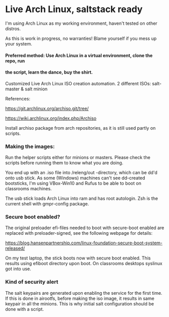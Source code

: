 # Live Arch Linux, saltstack ready

I'm using Arch Linux as my working environment, haven't tested on other distros.

As this is work in progress, no warranties! Blame yourself if you mess up your system.

#### Preferred method: Use Arch Linux in a virtual environment, clone the repo, run

#### the script, learn the dance, buy the shirt.

Customized Live Arch Linux ISO creation automation.
2 different ISOs: salt-master & salt minion

References:

https://git.archlinux.org/archiso.git/tree/

https://wiki.archlinux.org/index.php/Archiso

Install archiso package from arch repositories, as it is still used partly on
scripts.

### Making the images:

Run the helper scripts either for minions or masters. Please check the
scripts before running them to know what you are doing.

You end up with an .iso file into /releng/out -directory, which can be dd'd onto 
usb stick. As some (Windows) machines can't see dd-created bootsticks,
I'm using VBox-Win10 and Rufus to be able to boot on classrooms machines.

The usb stick loads Arch Linux into ram and has root autologin. Zsh is the current
shell with gmpr-config package.

### Secure boot enabled?

The original preloader efi-files needed to boot with secure-boot enabled 
are replaced with preloader-signed, see the following webpage for details:

https://blog.hansenpartnership.com/linux-foundation-secure-boot-system-released/

On my test laptop, the stick boots now with secure boot enabled. This results
using efiboot directory upon boot. On classrooms desktops syslinux got into use.

### Kind of security alert

The salt keypairs are generated upon enabling the service for the first time.
If this is done in airootfs, before making the iso image, it results in same keypair
in all the minions. This is why initial salt configuration should be done
with a script.
